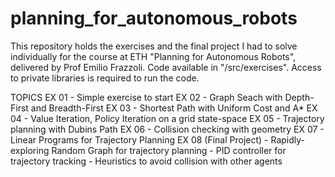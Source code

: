 # planning_for_autonomous_robots
This repository holds the exercises and the final project I had to solve individually for the course at ETH "Planning for Autonomous Robots", delivered by Prof Emilio Frazzoli. Code available in "/src/exercises". Access to private libraries is required to run the code.

TOPICS
  EX 01 - Simple exercise to start
  EX 02 - Graph Seach with Depth-First and Breadth-First
  EX 03 - Shortest Path with Uniform Cost and A*
  EX 04 - Value Iteration, Policy Iteration on a grid state-space
  EX 05 - Trajectory planning with Dubins Path
  EX 06 - Collision checking with geometry
  EX 07 - Linear Programs for Trajectory Planning
  EX 08   (Final Project) 
  	- Rapidly-exploring Random Graph for trajectory planning
  	- PID controller for trajectory tracking
  	- Heuristics to avoid collision with other agents

